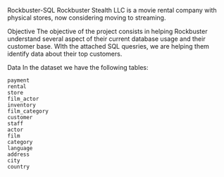 Rockbuster-SQL
Rockbuster Stealth LLC is a  movie rental company with physical stores, now considering moving to streaming.

Objective
The objective of the project consists in helping Rockbuster understand several aspect of their current database usage and their customer base.
WIth the attached SQL quesries, we are helping them identify data about their top customers.

Data
In the dataset we have the following tables:

    payment
    rental
    store
    film_actor
    inventory
    film_category
    customer
    staff
    actor
    film
    category
    language
    address
    city
    country


